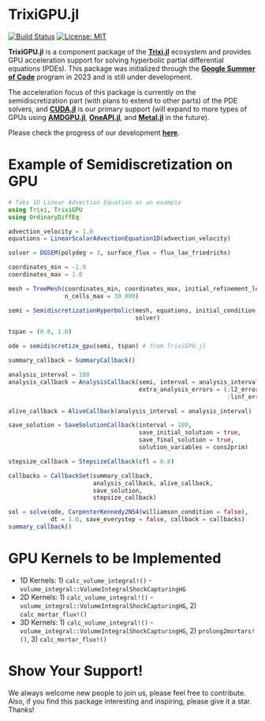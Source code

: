 # TrixiGPU.jl

[![Build Status](https://github.com/huiyuxie/TrixiGPU.jl/actions/workflows/CI.yml/badge.svg?branch=main)](https://github.com/huiyuxie/TrixiGPU.jl/actions/workflows/CI.yml?query=branch%3Amain)
[![License: MIT](https://img.shields.io/badge/License-MIT-blue.svg)](https://opensource.org/licenses/MIT)

**TrixiGPU.jl** is a component package of the [**Trixi.jl**](https://github.com/trixi-framework/Trixi.jl) ecosystem and provides GPU acceleration support for solving hyperbolic partial differential equations (PDEs). This package was initialized through the [**Google Summer of Code**](https://summerofcode.withgoogle.com/archive/2023/projects/upstR7K2) program in 2023 and is still under development.

The acceleration focus of this package is currently on the semidiscretization part (with plans to extend to other parts) of the PDE solvers, and [**CUDA.jl**](https://github.com/JuliaGPU/CUDA.jl) is our primary support (will expand to more types of GPUs using [**AMDGPU.jl**](https://github.com/JuliaGPU/AMDGPU.jl), [**OneAPI.jl**](https://github.com/JuliaGPU/oneAPI.jl), and [**Metal.jl**](https://github.com/JuliaGPU/Metal.jl) in the future). 

Please check the progress of our development [**here**](https://github.com/users/huiyuxie/projects/2).

# Example of Semidiscretization on GPU
```julia
# Take 1D Linear Advection Equation as an example
using Trixi, TrixiGPU
using OrdinaryDiffEq

advection_velocity = 1.0
equations = LinearScalarAdvectionEquation1D(advection_velocity)

solver = DGSEM(polydeg = 3, surface_flux = flux_lax_friedrichs)

coordinates_min = -1.0
coordinates_max = 1.0

mesh = TreeMesh(coordinates_min, coordinates_max, initial_refinement_level = 4,
                n_cells_max = 30_000)

semi = SemidiscretizationHyperbolic(mesh, equations, initial_condition_convergence_test,
                                    solver)

tspan = (0.0, 1.0)

ode = semidiscretize_gpu(semi, tspan) # from TrixiGPU.jl

summary_callback = SummaryCallback()

analysis_interval = 100
analysis_callback = AnalysisCallback(semi, interval = analysis_interval,
                                     extra_analysis_errors = (:l2_error_primitive,
                                                              :linf_error_primitive))

alive_callback = AliveCallback(analysis_interval = analysis_interval)

save_solution = SaveSolutionCallback(interval = 100,
                                     save_initial_solution = true,
                                     save_final_solution = true,
                                     solution_variables = cons2prim)

stepsize_callback = StepsizeCallback(cfl = 0.8)

callbacks = CallbackSet(summary_callback,
                        analysis_callback, alive_callback,
                        save_solution,
                        stepsize_callback)

sol = solve(ode, CarpenterKennedy2N54(williamson_condition = false),
            dt = 1.0, save_everystep = false, callback = callbacks)
summary_callback()
```

# GPU Kernels to be Implemented
- 1D Kernels: 1) `calc_volume_integral!()` - `volume_integral::VolumeIntegralShockCapturingHG`
- 2D Kernels: 1) `calc_volume_integral!()` - `volume_integral::VolumeIntegralShockCapturingHG`, 2) `calc_mortar_flux!()`
- 3D Kernels: 1) `calc_volume_integral!()` - `volume_integral::VolumeIntegralShockCapturingHG`, 2) `prolong2mortars!()`, 3) `calc_mortar_flux!()` 

# Show Your Support!
We always welcome new people to join us, please feel free to contribute. Also, if you find this package interesting and inspiring, please give it a star. Thanks!

